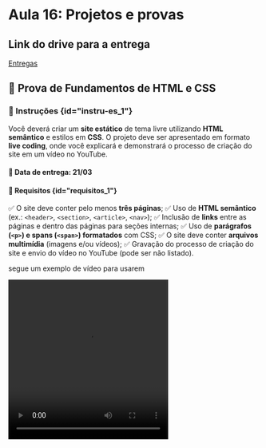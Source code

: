 # Aula 16: Projetos e provas

## Link do drive para a entrega
[Entregas](https://docs.google.com/spreadsheets/d/1QxnXV_NOJTlT_HTAaD55IrGAi2NU7lHEUKqHSPpXYD8/edit?usp=sharing)

## 📌 Prova de Fundamentos de HTML e CSS

### 📝 Instruções {id="instru-es_1"}
Você deverá criar um **site estático** de tema livre utilizando **HTML semântico** e estilos em **CSS**. O projeto deve ser apresentado em formato **live coding**, onde você explicará e demonstrará o processo de criação do site em um vídeo no YouTube.

#### 📆 Data de entrega: **21/03**

#### 🎯 Requisitos {id="requisitos_1"}

✅ O site deve conter pelo menos **três páginas**;
✅ Uso de **HTML semântico** (ex.: `<header>`, `<section>`, `<article>`, `<nav>`);
✅ Inclusão de **links** entre as páginas e dentro das páginas para seções internas;
✅ Uso de **parágrafos (`<p>`) e spans (`<span>`) formatados** com CSS;
✅ O site deve conter **arquivos multimídia** (imagens e/ou vídeos);
✅ Gravação do processo de criação do site e envio do vídeo no YouTube (pode ser não listado).

segue um exemplo de vídeo para usarem

<video src="https://www.youtube.com/watch?v=ijv8-PeLZ_o" width="320" height="320" controls/>

---

## 📌 Trabalho Extensivo: Site Socialmente Positivo

### 📝 Instruções {id="instru-es_2"}
Dessa vez, você deverá criar um **site estático** utilizando HTML e CSS com um **tema socialmente positivo** para sua comunidade local. O site pode ser para uma **ONG**, um **pequeno negócio**, um **evento comunitário** ou qualquer outra iniciativa que beneficie sua região.

#### 📆 Data de entrega: **04/04**

### 🎯 Requisitos {id="requisitos_2"}

✅ O site deve conter pelo menos **três páginas**;
✅ Uso de **HTML semântico** (ex.: `<header>`, `<section>`, `<article>`, `<nav>`);
✅ Inclusão de **links** entre as páginas e dentro das páginas para seções internas;
✅ Uso de **parágrafos (`<p>`) e spans (`<span>`) formatados** com CSS;
✅ O site deve conter **arquivos multimídia** (imagens e/ou vídeos);
✅ O projeto deve ser publicado no **GitHub Pages** e o link deve ser enviado como entrega.

---

💡 **Dicas**
- Escolha um tema que tenha impacto positivo na sua comunidade;
- Se possível, entre em contato com a organização ou pessoa beneficiada e entenda suas necessidades;
- Capriche no design e na experiência do usuário;
- Utilize fontes e cores que tornem o site visualmente agradável.

🚀 **Boa sorte e bom trabalho!**
